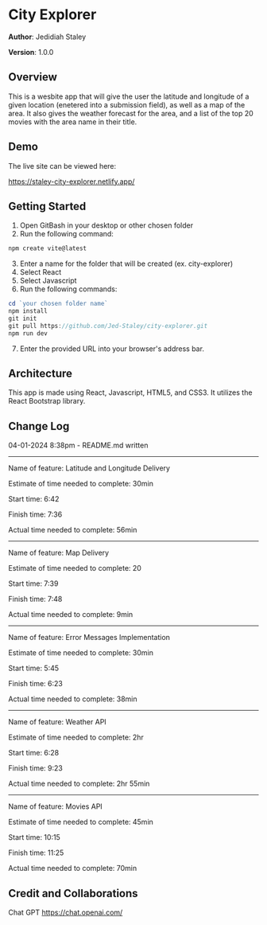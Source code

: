 # City Explorer

**Author**: Jedidiah Staley

**Version**: 1.0.0

## Overview

This is a wesbite app that will give the user the latitude and longitude of a given location (enetered into a submission field), as well as a map of the area.
It also gives the weather forecast for the area, and a list of the top 20 movies with the area name in their title.

## Demo

The live site can be viewed here:

<https://staley-city-explorer.netlify.app/>

## Getting Started

1. Open GitBash in your desktop or other chosen folder
2. Run the following command:

```js
npm create vite@latest
```

3. Enter a name for the folder that will be created (ex. city-explorer)
4. Select React
5. Select Javascript
6. Run the following commands:

```js
cd `your chosen folder name`
npm install
git init
git pull https://github.com/Jed-Staley/city-explorer.git
npm run dev
```

7. Enter the provided URL into your browser's address bar.

## Architecture

This app is made using React, Javascript, HTML5, and CSS3. It utilizes the React Bootstrap library.

## Change Log

04-01-2024 8:38pm - README.md written

---------------------------------------------------------

Name of feature: Latitude and Longitude Delivery

Estimate of time needed to complete: 30min

Start time: 6:42

Finish time: 7:36

Actual time needed to complete: 56min

---------------------------------------------------------

Name of feature: Map Delivery

Estimate of time needed to complete: 20

Start time: 7:39

Finish time: 7:48

Actual time needed to complete: 9min

---------------------------------------------------------

Name of feature: Error Messages Implementation

Estimate of time needed to complete: 30min

Start time: 5:45

Finish time: 6:23

Actual time needed to complete: 38min

---------------------------------------------------------

Name of feature: Weather API

Estimate of time needed to complete: 2hr

Start time: 6:28

Finish time: 9:23

Actual time needed to complete: 2hr 55min

---------------------------------------------------------

Name of feature: Movies API

Estimate of time needed to complete: 45min

Start time: 10:15

Finish time: 11:25

Actual time needed to complete: 70min

## Credit and Collaborations

Chat GPT
<https://chat.openai.com/>
